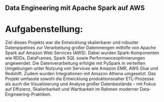 ## Data Engineering mit Apache Spark auf AWS ##

# Aufgabenstellung:

Ziel dieses Projekts war die Entwicklung skalierbarer und robuster Datenpipelines zur Verarbeitung großer Datenmengen mithilfe von Apache Spark auf Amazon Web Services (AWS). Dabei wurden Spark-Komponenten wie RDDs, DataFrames, Spark SQL sowie Performanceoptimierungen angewendet. Die Datenverarbeitung erfolgte mit PySpark in verteilten Umgebungen unter Nutzung von Services wie Amazon EMR, AWS Glue und Redshift. Zudem wurden Integrationen mit Amazon Athena umgesetzt. Das Projekt umfasste sowohl die Entwicklung produktionsnaher ETL-Prozesse als auch die Visualisierung und Analyse großer Datenbestände – mit Fokus auf Effizienz, Skalierbarkeit und Wartbarkeit im Rahmen moderner Data-Engineering-Praktiken.
